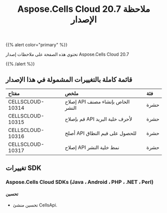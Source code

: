 ﻿---
title: Aspose.Cells Cloud 20.7 ملاحظة الإصدار
second_title: Aspose.Cells Cloud Documen
type: docs
url: /ar/aspose-cells-cloud-20-7-release-notes/
description: Aspose.Cells Cloud يدعم Excel لإنشاء وتحويل ودمج وتقسيم وحماية وتشغيل الكائن الداخلي وما إلى ذلك
weight: 30
---
{{% alert color="primary" %}} 

تحتوي هذه الصفحة على ملاحظات إصدار Aspose.Cells Cloud 20.7

{{% /alert %}} 
## **قائمة كاملة بالتغييرات المشمولة في هذا الإصدار**

|**مفتاح**|**ملخص**|**فئة**|
|:- |:- |:- |
|CELLSCLOUD-10314|إصلاح API الخاص بإنشاء مصنف النشر|حشرة|
|CELLSCLOUD-10315|قم بإصلاح API لأحرف خلية البريد|حشرة|
|CELLSCLOUD-10316|أصلح API للحصول على قيم النطاق|حشرة|
|CELLSCLOUD-10317|إصلاح API نمط خلية النشر|حشرة|
## **تغييرات SDK**
### **Aspose.Cells Cloud SDKs (Java ، Android ، PHP ، .NET ، Perl)**
#### **تحسين**
- تحسين منشئ CellsApi.

